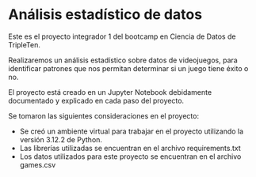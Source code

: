 # Análisis estadístico de datos
Este es el proyecto integrador 1 del bootcamp en Ciencia de Datos de TripleTen. 

Realizaremos un análisis estadístico sobre datos de videojuegos, para identificar patrones que nos permitan determinar si un juego tiene éxito o no.

El proyecto está creado en un Jupyter Notebook debidamente documentado y explicado en cada paso del proyecto.

Se tomaron las siguientes consideraciones en el proyecto:
- Se creó un ambiente virtual para trabajar en el proyecto utilizando la versión 3.12.2 de Python.
- Las librerías utilizadas se encuentran en el archivo requirements.txt
- Los datos utilizados para este proyecto se encuentran en el archivo games.csv
